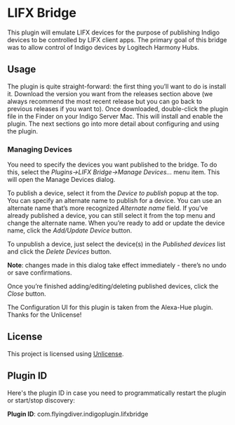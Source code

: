 LIFX Bridge
================

This plugin will emulate LIFX devices for the purpose of publishing Indigo devices to be controlled by LIFX client apps.  The primary goal of this bridge was to allow control of Indigo devices by Logitech Harmony Hubs.

Usage
-----

The plugin is quite straight-forward: the first thing you’ll want to do is
install it. Download the version you want from the releases section above (we
always recommend the most recent release but you can go back to previous
releases if you want to). Once downloaded, double-click the plugin file in the
Finder on your Indigo Server Mac. This will install and enable the plugin. The
next sections go into more detail about configuring and using the plugin.

### Managing Devices

You need to specify the devices you want published to the bridge.  To do this, select the *Plugins-\>LIFX Bridge-\>Manage
Devices...* menu item. This will open the Manage Devices dialog.

To publish a device, select it from the *Device to publish* popup at the top.
You can specify an alternate name to publish for a device. You can use an alternate name that’s more recognized *Alternate name* field. If you’ve
already published a device, you can still select it from the top menu and change the alternate name. When you’re ready to add or update the device name, click the *Add/Update Device* button.

To unpublish a device, just select the device(s) in the *Published devices* list and click the *Delete Devices* button.

**Note**: changes made in this dialog take effect immediately - there’s no undo or save confirmations.

Once you’re finished adding/editing/deleting published devices, click the
*Close* button. 

The Configuration UI for this plugin is taken from the Alexa-Hue plugin.  Thanks for the Unlicense!

License
-------

This project is licensed using [Unlicense](<http://unlicense.org/>). 


Plugin ID
---------

Here's the plugin ID in case you need to programmatically restart the plugin or
start/stop discovery:

**Plugin ID**: com.flyingdiver.indigoplugin.lifxbridge

